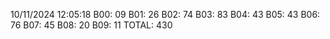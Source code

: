 10/11/2024 12:05:18
B00: 09
B01: 26
B02: 74
B03: 83
B04: 43
B05: 43
B06: 76
B07: 45
B08: 20
B09: 11
TOTAL: 430
